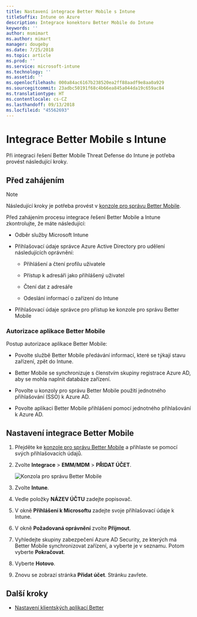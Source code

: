 ```yaml
---
title: Nastavení integrace Better Mobile s Intune
titleSuffix: Intune on Azure
description: Integrace konektoru Better Mobile do Intune
keywords: ''
author: msmimart
ms.author: mimart
manager: dougeby
ms.date: 7/25/2018
ms.topic: article
ms.prod: ''
ms.service: microsoft-intune
ms.technology: ''
ms.assetid: ''
ms.openlocfilehash: 000a84ac6167b238520ea2ff88aadf9e8aa0a929
ms.sourcegitcommit: 23adbc50191f68c4b66ea845a044da19c659ac84
ms.translationtype: HT
ms.contentlocale: cs-CZ
ms.lasthandoff: 09/13/2018
ms.locfileid: "45562693"
---
```

# <a name="integrate-better-mobile-with-intune"></a>Integrace Better Mobile s Intune

Při integraci řešení Better Mobile Threat Defense do Intune je potřeba provést následující kroky.

## <a name="before-you-begin"></a>Před zahájením

> [!NOTE]
> Následující kroky je potřeba provést v [konzole pro správu Better Mobile](https://aad.bmobi.net).

Před zahájením procesu integrace řešení Better Mobile a Intune zkontrolujte, že máte následující:

-   Odběr služby Microsoft Intune

-   Přihlašovací údaje správce Azure Active Directory pro udělení následujících oprávnění:

    -   Přihlášení a čtení profilu uživatele

    -   Přístup k adresáři jako přihlášený uživatel

    -   Čtení dat z adresáře

    -   Odeslání informací o zařízení do Intune

-   Přihlašovací údaje správce pro přístup ke konzole pro správu Better Mobile

### <a name="better-mobile-app-authorization"></a>Autorizace aplikace Better Mobile

Postup autorizace aplikace Better Mobile:

-   Povolte službě Better Mobile předávání informací, které se týkají stavu zařízení, zpět do Intune.

-   Better Mobile se synchronizuje s členstvím skupiny registrace Azure AD, aby se mohla naplnit databáze zařízení.

-   Povolte u konzoly pro správu Better Mobile použití jednotného přihlašování (SSO) k Azure AD.

-   Povolte aplikaci Better Mobile přihlášení pomocí jednotného přihlašování k Azure AD.

## <a name="to-set-up-better-mobile-integration"></a>Nastavení integrace Better Mobile

1. Přejděte ke [konzole pro správu Better Mobile](https://aad.bmobi.net) a přihlaste se pomocí svých přihlašovacích údajů.
2. Zvolte **Integrace** > **EMM/MDM** > **PŘIDAT ÚČET**.

     ![Konzola pro správu Better Mobile](media/better_mobile_console.png)
 
3. Zvolte **Intune**.
4. Vedle položky **NÁZEV ÚČTU** zadejte popisovač. 
5. V okně **Přihlášení k Microsoftu** zadejte svoje přihlašovací údaje k Intune.
6. V okně **Požadovaná oprávnění** zvolte **Přijmout**.
7. Vyhledejte skupiny zabezpečení Azure AD Security, ze kterých má Better Mobile synchronizovat zařízení, a vyberte je v seznamu. Potom vyberte **Pokračovat**.
8. Vyberte **Hotovo**.
9. Znovu se zobrazí stránka **Přidat účet**. Stránku zavřete. 

## <a name="next-steps"></a>Další kroky

-   [Nastavení klientských aplikací Better](mtd-apps-ios-app-configuration-policy-add-assign.md)